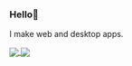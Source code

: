 ### Hello👋
I make web and desktop apps.

<a href="https://github.com/wyu4">
  <img align="center" src="https://github-readme-stats.vercel.app/api?username=wyu4&show_icons=true&theme=codeSTACKr&include_all_commits=true" />
</a>
<a href="https://github.com/wyu4">
  <img align="center" src="https://github-readme-stats.vercel.app/api/top-langs/?username=wyu4&langs_count=14&theme=codeSTACKr&layout=compact" />
</a>
